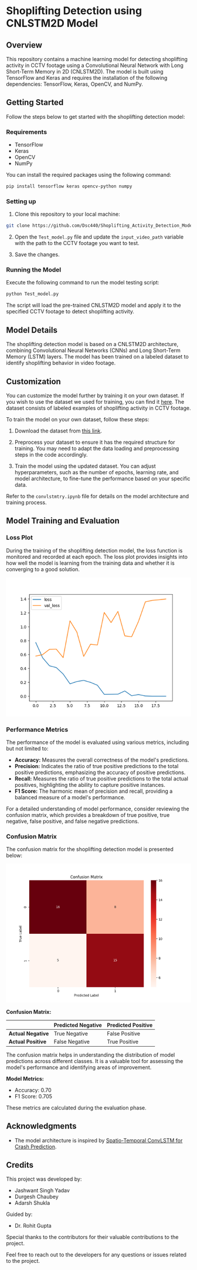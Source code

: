 # Shoplifting Detection using CNLSTM2D Model

## Overview

This repository contains a machine learning model for detecting shoplifting activity in CCTV footage using a Convolutional Neural Network with Long Short-Term Memory in 2D (CNLSTM2D). The model is built using TensorFlow and Keras and requires the installation of the following dependencies: TensorFlow, Keras, OpenCV, and NumPy.

## Getting Started

Follow the steps below to get started with the shoplifting detection model:

### Requirements

- TensorFlow
- Keras
- OpenCV
- NumPy

You can install the required packages using the following command:

```bash
pip install tensorflow keras opencv-python numpy
```

### Setting up

1. Clone this repository to your local machine:

```bash
git clone https://github.com/Dsc440/Shoplifting_Activity_Detection_Model.git
```

2. Open the `Test_model.py` file and update the `input_video_path` variable with the path to the CCTV footage you want to test.

3. Save the changes.

### Running the Model

Execute the following command to run the model testing script:

```bash
python Test_model.py
```

The script will load the pre-trained CNLSTM2D model and apply it to the specified CCTV footage to detect shoplifting activity.

## Model Details

The shoplifting detection model is based on a CNLSTM2D architecture, combining Convolutional Neural Networks (CNNs) and Long Short-Term Memory (LSTM) layers. The model has been trained on a labeled dataset to identify shoplifting behavior in video footage.

## Customization

You can customize the model further by training it on your own dataset. If you wish to use the dataset we used for training, you can find it [here](https://data.mendeley.com/datasets/r3yjf35hzr/1). The dataset consists of labeled examples of shoplifting activity in CCTV footage.

To train the model on your own dataset, follow these steps:

1. Download the dataset from [this link](https://data.mendeley.com/datasets/r3yjf35hzr/1).

2. Preprocess your dataset to ensure it has the required structure for training. You may need to adapt the data loading and preprocessing steps in the code accordingly.

3. Train the model using the updated dataset. You can adjust hyperparameters, such as the number of epochs, learning rate, and model architecture, to fine-tune the performance based on your specific data.

Refer to the `convlstmtry.ipynb` file for details on the model architecture and training process.

## Model Training and Evaluation

### Loss Plot

During the training of the shoplifting detection model, the loss function is monitored and recorded at each epoch. The loss plot provides insights into how well the model is learning from the training data and whether it is converging to a good solution.

![Loss Plot](https://github.com/Dsc440/Shoplifting_Activity_Detection_Model/blob/main/loss_plot.png?raw=true)

### Performance Metrics

The performance of the model is evaluated using various metrics, including but not limited to:

- **Accuracy:** Measures the overall correctness of the model's predictions.
- **Precision:** Indicates the ratio of true positive predictions to the total positive predictions, emphasizing the accuracy of positive predictions.
- **Recall:** Measures the ratio of true positive predictions to the total actual positives, highlighting the ability to capture positive instances.
- **F1 Score:** The harmonic mean of precision and recall, providing a balanced measure of a model's performance.

For a detailed understanding of model performance, consider reviewing the confusion matrix, which provides a breakdown of true positive, true negative, false positive, and false negative predictions.

### Confusion Matrix

The confusion matrix for the shoplifting detection model is presented below:

![Confusion Matrix](https://github.com/Dsc440/Shoplifting_Activity_Detection_Model/blob/main/conf_matrix%20(1).png?raw=true)

**Confusion Matrix:**

|                | Predicted Negative | Predicted Positive |
| -------------- | ------------------ | ------------------ |
| **Actual Negative** | True Negative | False Positive |
| **Actual Positive** | False Negative | True Positive |

The confusion matrix helps in understanding the distribution of model predictions across different classes. It is a valuable tool for assessing the model's performance and identifying areas of improvement.

**Model Metrics:**
- Accuracy: 0.70
- F1 Score: 0.705

These metrics are calculated during the evaluation phase.
## Acknowledgments

- The model architecture is inspired by [Spatio-Temporal ConvLSTM for Crash Prediction](https://towardsdatascience.com/spatial-temporal-convlstm-for-crash-prediction-411909ed2cfa).

## Credits

This project was developed by:
- Jashwant Singh Yadav
- Durgesh Chaubey
- Adarsh Shukla

Guided by:
- Dr. Rohit Gupta

Special thanks to the contributors for their valuable contributions to the project.

Feel free to reach out to the developers for any questions or issues related to the project.
